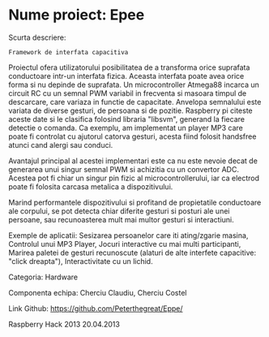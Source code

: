 Nume proiect: Epee
====



Scurta descriere:

	Framework de interfata capacitiva
	
Proiectul ofera utilizatorului posibilitatea de a transforma orice suprafata conductoare intr-un interfata fizica. Aceasta interfata poate avea orice forma si nu depinde de suprafata. Un microcontroller Atmega88 incarca un circuit RC cu un semnal PWM variabil in frecventa si masoara timpul de descarcare, care variaza in functie de capacitate. Anvelopa semnalului este variata de diverse gesturi, de persoana si de pozitie. Raspberry pi citeste aceste date si le clasifica folosind libraria "libsvm", generand la fiecare detectie o comanda. Ca exemplu, am implementat un player MP3 care poate fi controlat cu ajutorul catorva gesturi, acesta fiind folosit handsfree atunci cand alergi sau conduci.

Avantajul principal al acestei implementari este ca nu este nevoie decat de generarea unui singur semnal PWM si achizitia cu un convertor ADC. Acestea pot fi chiar un singur pin fizic al microcontrollerului, iar ca electrod poate fi folosita carcasa metalica a dispozitivului.

Marind performantele dispozitivului si profitand de propietatile conductoare ale corpului, se pot detecta chiar diferite gesturi si posturi ale unei persoane, sau recunoasterea mult mai multor gesturi si interactiuni.

Exemple de aplicatii: Sesizarea persoanelor care iti ating/zgarie masina, Controlul unui MP3 Player, Jocuri interactive cu mai multi participanti, Marirea paletei de gesturi recunoscute (alaturi de alte interfete capacitive: "click dreapta"), Interactivitate cu un lichid.

Categoria: Hardware

Componenta echipa: Cherciu Claudiu, Cherciu Costel

Link Github: https://github.com/Peterthegreat/Eppe/


Raspberry Hack 2013
20.04.2013
